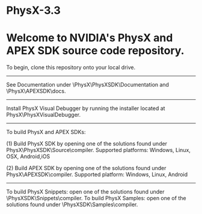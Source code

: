 # PhysX-3.3
Welcome to NVIDIA's PhysX and APEX SDK source code repository.
==============================================================

To begin, clone this repository onto your local drive.
_________________________________________________________
See Documentation under \PhysX\PhysXSDK\Documentation  and \PhysX\APEXSDK\docs.
__________________________________________________________________________________
Install PhysX Visual Debugger by running the installer located at PhysX\PhysXVisualDebugger.
_____________________________________________________________________________________________
To build PhysX and APEX SDKs: 

(1) Build PhysX SDK by opening one of the solutions found under PhysX\PhysXSDK\Source\compiler. 
Supported platforms: Windows, Linux, OSX, Android,iOS

(2) Build APEX SDK by opening one of the solutions found under PhysX\APEXSDK\compiler. Supported platform: Windows, Linux, Android
________________________________________________________________________________________________
To build PhysX Snippets: open one of the solutions found under \PhysXSDK\Snippets\compiler.
To build PhysX Samples: open one of the solutions found under \PhysXSDK\Samples\compiler.

